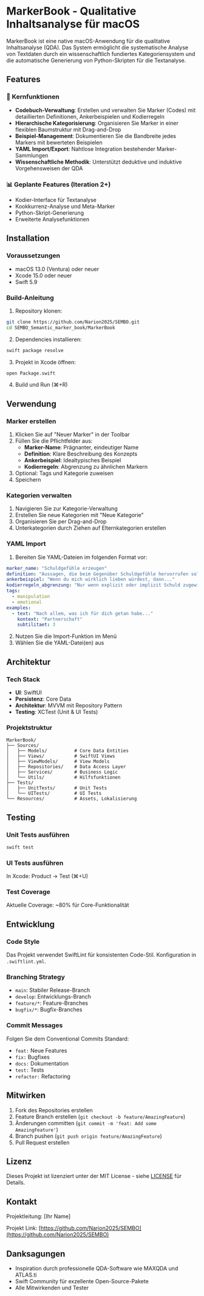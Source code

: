 # MarkerBook - Qualitative Inhaltsanalyse für macOS

MarkerBook ist eine native macOS-Anwendung für die qualitative Inhaltsanalyse (QDA). Das System ermöglicht die systematische Analyse von Textdaten durch ein wissenschaftlich fundiertes Kategoriensystem und die automatische Generierung von Python-Skripten für die Textanalyse.

## Features

### 🎯 Kernfunktionen

- **Codebuch-Verwaltung**: Erstellen und verwalten Sie Marker (Codes) mit detaillierten Definitionen, Ankerbeispielen und Kodierregeln
- **Hierarchische Kategorisierung**: Organisieren Sie Marker in einer flexiblen Baumstruktur mit Drag-and-Drop
- **Beispiel-Management**: Dokumentieren Sie die Bandbreite jedes Markers mit bewerteten Beispielen
- **YAML Import/Export**: Nahtlose Integration bestehender Marker-Sammlungen
- **Wissenschaftliche Methodik**: Unterstützt deduktive und induktive Vorgehensweisen der QDA

### 📊 Geplante Features (Iteration 2+)

- Kodier-Interface für Textanalyse
- Kookkurrenz-Analyse und Meta-Marker
- Python-Skript-Generierung
- Erweiterte Analysefunktionen

## Installation

### Voraussetzungen

- macOS 13.0 (Ventura) oder neuer
- Xcode 15.0 oder neuer
- Swift 5.9

### Build-Anleitung

1. Repository klonen:
```bash
git clone https://github.com/Narion2025/SEMBO.git
cd SEMBO_Semantic_marker_book/MarkerBook
```

2. Dependencies installieren:
```bash
swift package resolve
```

3. Projekt in Xcode öffnen:
```bash
open Package.swift
```

4. Build und Run (⌘+R)

## Verwendung

### Marker erstellen

1. Klicken Sie auf "Neuer Marker" in der Toolbar
2. Füllen Sie die Pflichtfelder aus:
   - **Marker-Name**: Prägnanter, eindeutiger Name
   - **Definition**: Klare Beschreibung des Konzepts
   - **Ankerbeispiel**: Idealtypisches Beispiel
   - **Kodierregeln**: Abgrenzung zu ähnlichen Markern
3. Optional: Tags und Kategorie zuweisen
4. Speichern

### Kategorien verwalten

1. Navigieren Sie zur Kategorie-Verwaltung
2. Erstellen Sie neue Kategorien mit "Neue Kategorie"
3. Organisieren Sie per Drag-and-Drop
4. Unterkategorien durch Ziehen auf Elternkategorien erstellen

### YAML Import

1. Bereiten Sie YAML-Dateien im folgenden Format vor:

```yaml
marker_name: "Schuldgefühle erzeugen"
definition: "Aussagen, die beim Gegenüber Schuldgefühle hervorrufen sollen"
ankerbeispiel: "Wenn du mich wirklich lieben würdest, dann..."
kodierregeln_abgrenzung: "Nur wenn explizit oder implizit Schuld zugewiesen wird"
tags:
  - manipulation
  - emotional
examples:
  - text: "Nach allem, was ich für dich getan habe..."
    kontext: "Partnerschaft"
    subtilitaet: 3
```

2. Nutzen Sie die Import-Funktion im Menü
3. Wählen Sie die YAML-Datei(en) aus

## Architektur

### Tech Stack

- **UI**: SwiftUI
- **Persistenz**: Core Data
- **Architektur**: MVVM mit Repository Pattern
- **Testing**: XCTest (Unit & UI Tests)

### Projektstruktur

```
MarkerBook/
├── Sources/
│   ├── Models/          # Core Data Entities
│   ├── Views/           # SwiftUI Views
│   ├── ViewModels/      # View Models
│   ├── Repositories/    # Data Access Layer
│   ├── Services/        # Business Logic
│   └── Utils/           # Hilfsfunktionen
├── Tests/
│   ├── UnitTests/       # Unit Tests
│   └── UITests/         # UI Tests
└── Resources/           # Assets, Lokalisierung
```

## Testing

### Unit Tests ausführen

```bash
swift test
```

### UI Tests ausführen

In Xcode: Product → Test (⌘+U)

### Test Coverage

Aktuelle Coverage: ~80% für Core-Funktionalität

## Entwicklung

### Code Style

Das Projekt verwendet SwiftLint für konsistenten Code-Stil. Konfiguration in `.swiftlint.yml`.

### Branching Strategy

- `main`: Stabiler Release-Branch
- `develop`: Entwicklungs-Branch
- `feature/*`: Feature-Branches
- `bugfix/*`: Bugfix-Branches

### Commit Messages

Folgen Sie dem Conventional Commits Standard:
- `feat:` Neue Features
- `fix:` Bugfixes
- `docs:` Dokumentation
- `test:` Tests
- `refactor:` Refactoring

## Mitwirken

1. Fork des Repositories erstellen
2. Feature Branch erstellen (`git checkout -b feature/AmazingFeature`)
3. Änderungen committen (`git commit -m 'feat: Add some AmazingFeature'`)
4. Branch pushen (`git push origin feature/AmazingFeature`)
5. Pull Request erstellen

## Lizenz

Dieses Projekt ist lizenziert unter der MIT License - siehe [LICENSE](LICENSE) für Details.

## Kontakt

Projektleitung: [Ihr Name]

Projekt Link: [https://github.com/Narion2025/SEMBO](https://github.com/Narion2025/SEMBO)

## Danksagungen

- Inspiration durch professionelle QDA-Software wie MAXQDA und ATLAS.ti
- Swift Community für exzellente Open-Source-Pakete
- Alle Mitwirkenden und Tester 